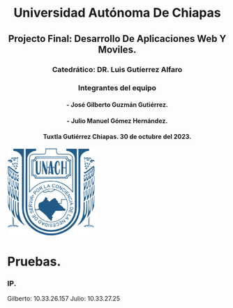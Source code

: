 <center>

# Universidad Autónoma De Chiapas

## Projecto Final: Desarrollo De Aplicaciones Web Y Moviles.

### **Catedrático:** DR. Luis Gutíerrez Alfaro

### **Integrantes del equipo**

#### - José Gilberto Guzmán Gutiérrez.


#### - Julio Manuel Gómez Hernández.

#### Tuxtla Gutiérrez Chiapas. 30 de octubre del 2023.

</center>

<img src="logounach.png" width="200">


# Pruebas.

### IP.

Gilberto: 10.33.26.157
Julio: 10.33.27.25
